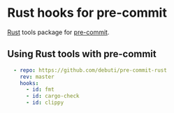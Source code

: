 # Rust hooks for pre-commit

[Rust](https://www.rust-lang.org) tools package for [pre-commit](https://pre-commit.com).

## Using Rust tools with pre-commit

```yaml
  - repo: https://github.com/debuti/pre-commit-rust
    rev: master
    hooks:
      - id: fmt
      - id: cargo-check
      - id: clippy
```
